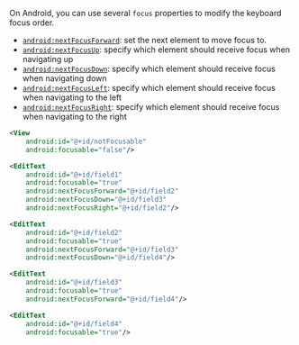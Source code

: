 On Android, you can use several `focus` properties to modify the keyboard focus order.

- [`android:nextFocusForward`](https://developer.android.com/reference/android/view/View#attr_android:nextFocusForward): set the next element to move focus to.
- [`android:nextFocusUp`](https://developer.android.com/reference/android/view/View#attr_android:nextFocusUp): specify which element should receive focus when navigating up
- [`android:nextFocusDown`](https://developer.android.com/reference/android/view/View#attr_android:nextFocusDown): specify which element should receive focus when navigating down
- [`android:nextFocusLeft`](https://developer.android.com/reference/android/view/View#attr_android:nextFocusLeft): specify which element should receive focus when navigating to the left
- [`android:nextFocusRight`](https://developer.android.com/reference/android/view/View#attr_android:nextFocusRight): specify which element should receive focus when navigating to the right

```xml
<View
    android:id="@+id/notFocusable"
    android:focusable="false"/>

<EditText
    android:id="@+id/field1"
    android:focusable="true"
    android:nextFocusForward="@+id/field2"
    android:nextFocusDown="@+id/field3"
    android:nextFocusRight="@+id/field2"/>

<EditText
    android:id="@+id/field2"
    android:focusable="true"
    android:nextFocusForward="@+id/field3"
    android:nextFocusDown="@+id/field4"/>

<EditText
    android:id="@+id/field3"
    android:focusable="true"
    android:nextFocusForward="@+id/field4"/>

<EditText
    android:id="@+id/field4"
    android:focusable="true"/>
```
